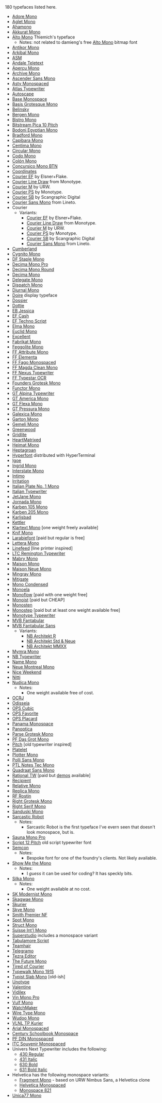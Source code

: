 180 typefaces listed here.

-   [Adore Mono](https://garagefonts.com/font/adore-mono)
-   [Aglet Mono](https://xyztype.com/fonts/aglet/aglet-mono)
-   [Ahamono](https://hanken.co/products/ahamono)
-   [Akkurat Mono](https://lineto.com/typefaces/akkurat-mono)
-   [Alto Mono](https://www.typeby.com/fonts/alto-mono)
    Thiemich's typeface
    -   Notes:
        not related to damieng's free [Alto Mono](https://damieng.com/blog/2008/08/25/the-xerox-alto-mono-spaced-font-rises-again/) bitmap font
-   [Antikor Mono](https://www.taf-studio.com/retail-fonts/antikor/)
-   [Arkibal Mono](https://elements.envato.com/arkibal-mono-F98DXM)
-   [ASM](https://extratype.com/fonts/asm)
-   [Andale Teletext](https://www.myfonts.com/collections/andale-teletext-font-monotype-imaging)
-   [Aperçu Mono](https://www.colophon-foundry.org/typefaces/apercu-mono)
-   [Archive Mono](https://www.colophon-foundry.org/typefaces/archive-mono)
-   [Ascender Sans Mono](https://www.myfonts.com/collections/ascender-sans-mono-font-ascender-corp)
-   [Asty Monospaced](https://www.fonts.gr/fonts/asty-monospaced)
-   [Atlas Typewriter](https://commercialtype.com/catalog/atlas_typewriter)
-   [Autoscape](https://lineto.com/typefaces/autoscape)
-   [Base Monospace](https://www.emigre.com/Fonts/Base-Monospace)
-   [Basis Grotesque Mono](https://www.colophon-foundry.org/typefaces/basis-grotesque-mono)
-   [Belinsky](https://tosche.net/fonts/belinsky)
-   [Bergen Mono](https://elements.envato.com/bergen-mono-942DQ4)
-   [Bistro Mono](https://dharmatype.com/bistro-mono)
-   [Bitstream Pica 10 Pitch](https://www.myfonts.com/collections/pica-10-pitch-font-bitstream)
-   [Bodoni Egyptian Mono](https://shinntype.com/bodoni-egyptian/)
-   [Bradford Mono](https://lineto.com/typefaces/bradford-mono)
-   [Capibara Mono](https://www.boldmonday.com/typeface/capibara/)
-   [Centima Mono](http://www.tipografiaramis.com/centima-mono.html)
-   [Circular Mono](https://lineto.com/typefaces/circular-mono)
-   [Codo Mono](https://wearecolt.com/product/codo-mono/)
-   [Colón Mono](http://www.tipografiaramis.com/coloacuten-mono.html)
-   [Concursico Mono BTN](https://www.youworkforthem.com/font/19425/concursico-mono-btn)
-   [Coordinates](https://processtypefoundry.com/fonts/coordinates/)
-   [Courier EF](https://www.myfonts.com/collections/courier-b-font-elsner-flake)
    by Elsner+Flake.
-   [Courier Line Draw](https://www.myfonts.com/collections/courier-line-draw-font-monotype-imaging)
    from Monotype.
-   [Courier M](https://www.myfonts.com/collections/courier-font-urw)
    by URW.
-   [Courier PS](https://www.myfonts.com/collections/courier-ps-font-monotype-imaging)
    by Monotype.
-   [Courier SB](https://www.myfonts.com/collections/courier-sb-font-scangraphic-digital-type-collection)
    by Scangraphic Digital
-   [Courier Sans Mono](https://lineto.com/typefaces/courier-sans-mono)
    from Lineto.
-   Courier
    -   Variants:
        -   [Courier EF](https://www.myfonts.com/collections/courier-b-font-elsner-flake)
            by Elsner+Flake.
        -   [Courier Line Draw](https://www.myfonts.com/collections/courier-line-draw-font-monotype-imaging)
            from Monotype.
        -   [Courier M](https://www.myfonts.com/collections/courier-font-urw)
            by URW.
        -   [Courier PS](https://www.myfonts.com/collections/courier-ps-font-monotype-imaging)
            by Monotype.
        -   [Courier SB](https://www.myfonts.com/collections/courier-sb-font-scangraphic-digital-type-collection)
            by Scangraphic Digital
        -   [Courier Sans Mono](https://lineto.com/typefaces/courier-sans-mono)
            from Lineto.
-   [Cumberland](https://www.myfonts.com/collections/cumberland-font-monotype-imaging)
-   [Cygnito Mono](https://www.myfonts.com/collections/cygnito-mono-pro-font-atk-studio)
-   [DF Staple Mono](https://www.myfonts.com/collections/df-staple-mono-font-dutchfonts)
-   [Decima Mono Pro](http://www.tipografiaramis.com/decima-mono-pro.html)
-   [Decima Mono Round](http://www.tipografiaramis.com/decima-mono-round.html)
-   [Decima Mono](http://www.tipografiaramis.com/decima-mono.html)
-   [Delegate Mono](https://commercialtype.com/catalog/delegate/delegate_mono/regular)
-   [Dispatch Mono](https://occupantfonts.com/fonts/dispatch-mono/)
-   [Diurnal Mono](https://www.typotheque.com/fonts/diurnal-mono)
-   [Doire](https://www.myfonts.com/collections/doire-font-evertype)
    display typeface
-   [Dossier](https://tosche.net/fonts/dossier)
-   [Dottie](http://ingrimayne.com/fonts2/typewriter.htm)
-   [EB Jessica](https://www.myfonts.com/collections/eb-jessica-font-erik-bertell)
-   [EF Cash](https://www.myfonts.com/collections/cash-monospaced-font-elsner-flake)
-   [EF Techno Script](https://www.myfonts.com/collections/techno-script-ef-font-elsner-flake)
-   [Elma Mono](https://www.typemates.com/fonts/elma)
-   [Euclid Mono](https://www.swisstypefaces.com/lab/#Euclid%20Mono)
-   [Excellent](https://lineto.com/typefaces/excellent)
-   [Fabrikat Mono](https://www.hvdfonts.com/fonts/fabrikat-mono)
-   [Feggolite Mono](http://ingrimayne.com/fonts2/typewriter.htm)
-   [FF Attribute Mono](https://viktornuebel.com/retail-fonts/attribute/)
-   [FF Elementa](https://www.myfonts.com/collections/elementa-pro-font-fontfont)
-   [FF Fago Monospaced](https://www.myfonts.com/collections/fago-monospace-font-fontfont)
-   [FF Magda Clean Mono](https://www.myfonts.com/collections/ff-magda-clean-mono-font-fontfont)
-   [FF Nexus Typewriter](https://www.myfonts.com/collections/nexus-typewriter-pro-font-martin-majoor)
-   [FF Typestar OCR](https://www.myfonts.com/collections/ff-typestar-ocr-font-fontfont)
-   [Founders Grotesk Mono](https://klim.co.nz/retail-fonts/founders-grotesk-mono/)
-   [Functor Mono](https://archetype-foundry.com/functor-mono)
-   [GT Alpina Typewriter](https://www.grillitype.com/typeface/gt-alpina)
-   [GT America Mono](https://www.grillitype.com/typeface/gt-america)
-   [GT Flexa Mono](https://www.grillitype.com/typeface/gt-flexa)
-   [GT Pressura Mono](https://www.grillitype.com/typeface/gt-pressura)
-   [Galexica Mono](http://ingrimayne.com/fonts2/typewriter.htm)
-   [Garton Mono](https://www.colophon-foundry.org/typefaces/garton)
-   [Gemeli Mono](https://productiontype.com/font/gemeli/gemeli-mono)
-   [Greenwood](https://www.myfonts.com/collections/greenwood-font-protimient)
-   [Gridlite](https://rosettatype.com/GridlitePE)
-   [HeartMatrixed](http://ingrimayne.com/fonts2/typewriter.htm)
-   [Heimat Mono](https://www.myfonts.com/collections/heimat-mono-font-atlasfontfoundry)
-   [Heptagroan](http://ingrimayne.com/fonts2/typewriter.htm)
-   [Hyperfont](https://en.wikipedia.org/wiki/HyperFont)
    distributed with HyperTerminal
-   [Igoe](https://www.myfonts.com/collections/igoe-font-linecreative)
-   [Ingrid Mono](https://www.myfonts.com/collections/ingrid-mono-font-jorg-schmitt)
-   [Interstate Mono](https://fonts.adobe.com/fonts/interstate-mono)
-   [Intimo](https://www.myfonts.com/collections/intimo-font-alias-collection)
-   [Irritation](http://ingrimayne.com/fonts2/typewriter.htm)
-   [Italian Plate No. 1 Mono](https://playtype.com/typefaces/italian-plate-no1-mono/)
-   [Italian Typewriter](https://www.studiodilena.com/en/italian_typewriter.html)
-   [JetJane Mono](http://ingrimayne.com/fonts2/typewriter.htm)
-   [Jornada Mono](https://www.myfonts.com/collections/jornada-mono-font-monotype-imaging)
-   [Karben 105 Mono](https://www.myfonts.com/collections/karben-105-mono-font-talbot-type)
-   [Karben 205 Mono](https://www.myfonts.com/collections/karben-205-mono-font-talbot-type)
-   [Karlisbad](http://ingrimayne.com/fonts2/typewriter.htm)
-   [Kettler](https://processtypefoundry.com/fonts/kettler/)
-   [Klartext Mono](https://www.myfonts.com/collections/klartext-mono-font-fonts-with-love)
    [one weight freely available]
-   [Knif Mono](https://aisforfonts.com/knif)
-   [Larabiefont](https://typodermicfonts.com/larabiefont/)
    [paid but regular is free]
-   [Lettera Mono](https://lineto.com/typefaces/lettera-mono)
-   [Linefeed](https://typodermicfonts.com/linefeed/)
    [line printer inspired]
-   [LTC Remington Typewriter](https://www.myfonts.com/collections/ltc-remington-typewriter-font-lanston-type-company)
-   [Mabry Mono](https://www.colophon-foundry.org/typefaces/mabry-mono/proofer)
-   [Maison Mono](https://www.myfonts.com/products/maison-mono-pack-package-944927)
-   [Maison Neue Mono](https://www.myfonts.com/products/maison-neue-mono-pack-package-616078)
-   [Mingray Mono](https://www.myfonts.com/collections/mingray-mono-font-rekord)
-   [Mitigate](https://typodermicfonts.com/mitigate/)
-   [Mono Condensed](https://www.myfonts.com/collections/mono-condensed-font-paratype)
-   [Monoela](https://www.myfonts.com/collections/monoela-font-interfont)
-   [Monoflow](https://finaltype.de/en/projects/monoflow)
    [paid with one weight free]
-   [Monoist](https://hanken.co/products/monoist)
    [paid but CHEAP]
-   [Monosten](https://www.colophon-foundry.org/typefaces/monosten)
-   [Monostep](https://www.myfonts.com/collections/monostep-font-yokkmokk?srsltid=AfmBOoqno5fgZH1DJ4LtsgSkZpVWq9gatAHeaurM7x4If7sG4OoDpGsl)
    [paid but at least one weight available free]
-   [Monotype Typewriter](https://www.myfonts.com/products/typewriter-complete-family-pack-package-432181)
-   [MVB Fantabular](https://www.myfonts.com/collections/mvb-fantabular-font-mvb)
-   [MVB Fantabular Sans](https://www.myfonts.com/collections/mvb-fantabular-sans-font-mvb)
    -   Variants:
        -   [NB Architekt R](https://neubauberlin.com/project/nb-architekt-otf-std/)
        -   [NB Architekt Std & Neue](https://neubauberlin.com/project/nb-architekt-std-neue-edition/)
        -   [NB Architekt MMXX](https://neubauberlin.com/project/nb-architekt-mmxx-edition/)
-   [Mymra Mono](https://www.myfonts.com/products/mymra-mono-169551-mymra-179419)
-   [NB Typewriter](https://neubauladen.com/product/nb-typewriter-pro-edition/)
-   [Name Mono](https://www.arrowtype.com/name-mono)
-   [Neue Montreal Mono](https://pangrampangram.com/products/neue-montreal-mono)
-   [Nice Weekend](https://www.myfonts.com/collections/nice-weekend-font-garagefonts)
-   [Nitti](https://www.boldmonday.com/typeface/nitti/)
-   [Nudica Mono](https://www.atipofoundry.com/fonts/nudica-mono)
    -   Notes:
        -   One weight available free of cost.
-   [OCRJ](https://www.myfonts.com/collections/ocrj-font-test-pilot-collective)
-   [Odisseia](https://www.myfonts.com/collections/odisseia-font-niramekko)
-   [OPS Cubic](http://www.ourpolitesocietytype.net/fonts/ops-cubic/)
-   [OPS Favorite](http://www.ourpolitesocietytype.net/fonts/ops-favorite/)
-   [OPS Placard](http://www.ourpolitesocietytype.net/fonts/ops-placard/)
-   [Panama Monospace](https://www.featuredtype.com/typefaces/panama)
-   [Panoptica](https://shinntype.com/panoptica-2/)
-   [Parse Grotesk Mono](https://archetype-foundry.com/parse-grotesk-mono)
-   [PF Das Grot Mono](https://parachutefonts.com/typeface/Das-Grot-Mono)
-   [Pitch](https://klim.co.nz/retail-fonts/pitch/)
    [old typewriter inspired]
-   [Platelet](https://www.emigre.com/Fonts/Platelet)
-   [Plotter Mono](https://www.typotheque.com/fonts/plotter-mono)
-   [Polli Sans Mono](https://www.myfonts.com/collections/polli-sans-font-will-albin-clark)
-   [PTL Notes Tec Mono](https://www.myfonts.com/collections/notes-tec-mono-font-primetype)
-   [Quadraat Sans Mono](https://www.typeby.com/fonts/quadraat-sans-mono)
-   [Rational TW](https://www.myfonts.com/collections/rational-tw-font-rene-bieder)
    [paid but [demos](https://www.myfonts.com/collections/rational-tw-font-rene-bieder?tab=individualStyles) available]
-   [Recipient](https://processtypefoundry.com/fonts/recipient/)
-   [Relative Mono](https://www.colophon-foundry.org/typefaces/relative-mono/opentype)
-   [Replica Mono](https://lineto.com/typefaces/replica-mono)
-   [RF Rostin](https://www.myfonts.com/products/rf-rostin-complete-family-package-291433)
-   [Right Grotesk Mono](https://pangrampangram.com/products/right-grotesk-mono)
-   [Right Serif Mono](https://pangrampangram.com/products/right-serif-mono)
-   [Sanduski Mono](http://ingrimayne.com/fonts2/typewriter.htm)
-   [Sarcastic Robot](https://chank.com/font-SarcasticRobot)
    -   Notes:
        -   Sarcastic Robot is the first typeface I've evern seen that doesn't look monospace, but is.
-   [Sauna Mono Pro](https://www.myfonts.com/collections/sauna-mono-pro-font-underware)
-   [Script 12 Pitch](https://www.myfonts.com/collections/script-12-pitch-font-bitstream)
    old script typewriter font
-   [Semcon](https://www.atipofoundry.com/custom/semcon)
    -   Notes:
        -   Bespoke font for one of the foundry's clients. Not likely available.
-   [Show Me the Mono](https://motaitalic.com/product/show-me-the-mono/)
    -   Notes:
        -   I *guess* it can be used for coding?  It has speckly bits.
-   [Silka Mono](https://www.atipofoundry.com/fonts/silka-mono)
    -   Notes:
        -   One weight available at no cost.
-   [SK Modernist Mono](https://seankanedesign.gumroad.com/l/sk-modernist)
-   [Skagwae Mono](http://ingrimayne.com/fonts2/typewriter.htm)
-   [Skurier](https://www.myfonts.com/collections/skurier-font-grin3)
-   [Skye Mono](https://www.behance.net/gallery/44046525/Syke-Mono-Type-Family)
-   [Smith Premier NF](https://www.myfonts.com/collections/smith-premier-nf-font-nicks-fonts)
-   [Spot Mono](https://www.schick-toikka.com/spot-mono)
-   [Struct Mono](https://archetype-foundry.com/struct-mono)
-   [Suisse Int'l Mono](https://www.swisstypefaces.com/fonts/suisse/#Int%E2%80%99l%20Mono)
-   [Superstudio](https://lineto.com/typefaces/superstudio)
    includes a monospace variant
-   [Tabulamore Script](https://tosche.net/fonts/tabulamore-script)
-   [Teamhair](https://www.myfonts.com/collections/teamhair-font-evertype)
-   [Telegramo](https://www.myfonts.com/collections/telegramo-font-volcano)
-   [Tezra Editor](https://commercialtype.com/catalog/terza_editor/)
-   [The Future Mono](https://www.futurefonts.xyz/klim/the-future-mono)
-   [Tired of Courier](http://ingrimayne.com/fonts2/typewriter.htm)
-   [Typewalk Mono 1915](https://www.myfonts.com/collections/typewalk-mono-1915-font-typocalypse)
-   [Typist Slab Mono](https://www.myfonts.com/collections/typist-slab-font-vanderkeur)
    [old-ish]
-   [Unotype](https://www.myfonts.com/collections/unotype-font-monotype-imaging)
-   [Valentine](https://legacy.lineto.com/The+Fonts/Font+Categories/Monospaced+Fonts/Valentine/)
-   [Vidilex](https://www.myfonts.com/collections/vidilex-font-scriptorium)
-   [Vin Mono Pro](https://www.myfonts.com/collections/vin-mono-pro-font-mint-type)
-   [Vulf Mono](https://ohnotype.co/fonts/vulf)
-   [WatchMaker](http://ingrimayne.com/fonts2/typewriter.htm)
-   [Wire Type Mono](https://www.myfonts.com/collections/wire-type-mono-font-thomas-kading)
-   [Wudoo Mono](https://www.myfonts.com/collections/wudoo-font-vishnu-sathyan)
-   [VLNL TP Kurier](https://www.myfonts.com/collections/vlnl-tp-kurier-font-vetteletters)
-   [Arial Monospaced](https://www.myfonts.com/collections/arial-font-monotype-imaging)
-   [Century Schoolbook Monospace](https://www.myfonts.com/products/century-schoolbook-monospaced-10058-century-schoolbook-435037)
-   [PF DIN Monospaced](https://parachutefonts.com/typeface/DIN-Monospace)
-   [ITC Souvenir Monospaced](https://www.myfonts.com/collections/souvenir-monospaced-font-itc)
-   Univers Next Typewriter
    includes the following:
    -   [430 Regular](https://www.myfonts.com/products/typewriter-pro-430-regular-3-univers-next-356583)
    -   [431 Italic](https://www.myfonts.com/products/pro-431-typewriter-italic-univers-next-356590)
    -   [630 Bold](https://www.myfonts.com/products/pro-630-typewriter-bold-univers-next-356596)
    -   [631 Bold Italic](https://www.myfonts.com/products/pro-631-typewriter-bold-italic-univers-next-356600)
-   Helvetica
    has the following monospace variants:
    -   [Fragment Mono](https://github.com/weiweihuanghuang/fragment-mono) - based on URW Nimbus Sans, a Helvetica clone
    -   [Helvetica Monospaced](https://www.myfonts.com/collections/helvetica-monospaced-font-linotype)
    -   [Monospace 821](https://www.myfonts.com/collections/monospace-821-font-bitstream)
-   [Unica77 Mono](https://lineto.com/typefaces/unica77-mono)
